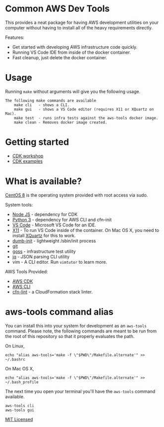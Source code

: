 # Common AWS Dev Tools

This provides a neat package for having AWS development utilities on your
computer without having to install all of the heavy requirements directly.

Features:

* Get started with developing AWS infrastructure code quickly.
* Running VS Code IDE from inside of the docker container.
* Fast cleanup, just delete the docker container.

# Usage

Running `make` without arguments will give you the following usage.

```
The following make commands are available
    make cli   - shows a CLI.
    make gui   - shows a VS Code editor (requires X11 or XQuartz on Mac).
    make test  - runs infra tests against the aws-tools docker image.
    make clean - Removes docker image created.
```

# Getting started

* [CDK workshop](https://cdkworkshop.com/30-python/20-create-project/100-cdk-init.html)
* [CDK examples](https://github.com/aws-samples/aws-cdk-examples)

# What is available?

[CentOS 8][cent] is the operating system provided with root access via sudo.

System tools:

* [Node JS][js] - dependency for CDK
* [Python 3][py] - dependency for AWS CLI and cfn-init
* [VS Code][code] - Microsoft VS Code for an IDE.
* [X11][X] - To run VS Code inside of the container.  On Mac OS X, you need to
  install [XQuartz][XQ] for this to work.
* [dumb-init][Yelp] - lightweight /sbin/init process
* [git][git]
* [goss][goss] - infrastructure test utility
* [jq][jq] - JSON parsing CLI utility
* vim - A CLI editor.  Run `vimtutor` to learn more.

AWS Tools Provided:

* [AWS CDK][cdk]
* [AWS CLI][cli]
* [cfn-lint][lint] - a CloudFormation stack linter.

# aws-tools command alias

You can install this into your system for development as an `aws-tools` command.
Please note, the following commands are meant to be run from the root of this
repository so that it properly evaluates the path.

On Linux,

    echo "alias aws-tools='make -f \"$PWD\"/Makefile.alternate'" >> ~/.bashrc

On Mac OS X,

    echo "alias aws-tools='make -f \"$PWD\"/Makefile.alternate'" >> ~/.bash_profile

The next time you open your terminal you'll have the `aws-tools` command
available.

    aws-tools cli
    aws-tools gui

[MIT Licensed](LICENSE.txt)

[XQ]: https://www.xquartz.org/
[X]: https://www.x.org/
[Yelp]: https://github.com/Yelp/dumb-init
[cdk]: https://aws.amazon.com/cdk/
[cent]: https://www.centos.org/about/
[cli]: https://aws.amazon.com/cli/
[code]: https://code.visualstudio.com/
[git]: https://git-scm.com/
[goss]: https://github.com/aelsabbahy/goss
[jq]: https://stedolan.github.io/jq/
[js]: https://nodejs.org/
[lint]: https://github.com/aws-cloudformation/cfn-python-lint
[py]: https://www.python.org/
